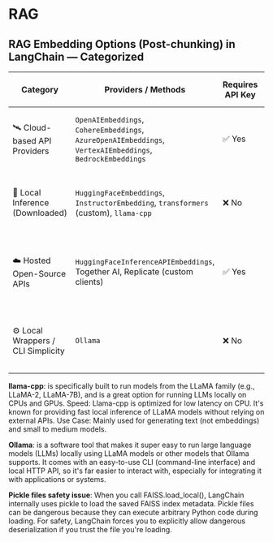 # RAG

## RAG Embedding Options (Post-chunking) in LangChain — Categorized

| Category                           | Providers / Methods                                                                 | Requires API Key | Downloads Model Locally | Notes                                                                 |
|------------------------------------|--------------------------------------------------------------------------------------|------------------|---------------------------|-----------------------------------------------------------------------|
| 🛰️ Cloud-based API Providers       | `OpenAIEmbeddings`, `CohereEmbeddings`, `AzureOpenAIEmbeddings`, `VertexAIEmbeddings`, `BedrockEmbeddings` | ✅ Yes           | ❌ No                    | Remote proprietary APIs. Fast, scalable, paid beyond free tiers.     |
| 🧠 Local Inference (Downloaded)    | `HuggingFaceEmbeddings`, `InstructorEmbedding`, `transformers` (custom), `llama-cpp` | ❌ No            | ✅ Yes                   | Fully local, private. Requires downloading models and compute.        |
| ☁️ Hosted Open-Source APIs         | `HuggingFaceInferenceAPIEmbeddings`, Together AI, Replicate (custom clients)        | ✅ Yes           | ❌ No                    | Hosted inference of open models. Slower but avoids local setup.      |
| ⚙️ Local Wrappers / CLI Simplicity | `Ollama`                                                                             | ❌ No            | ✅ Yes (on first run)    | Simplified local use. Wraps `llama.cpp`. Easy to start with.         |



**llama-cpp**: is specifically built to run models from the LLaMA family (e.g., LLaMA-2, LLaMA-7B), and is a great option for running LLMs locally on CPUs and GPUs.
Speed: Llama-cpp is optimized for low latency on CPU. It's known for providing fast local inference of LLaMA models without relying on external APIs.
Use Case: Mainly used for generating text (not embeddings) and small to medium models.

**Ollama**: is a software tool that makes it super easy to run large language models (LLMs) locally using LLaMA models or other models that Ollama supports.
It comes with an easy-to-use CLI (command-line interface) and local HTTP API, so it's far easier to interact with, especially for integrating it with applications or systems.

**Pickle files safety issue**:
When you call FAISS.load_local(), LangChain internally uses pickle to load the saved FAISS index metadata.
Pickle files can be dangerous because they can execute arbitrary Python code during loading.
For safety, LangChain forces you to explicitly allow dangerous deserialization if you trust the file you're loading.
